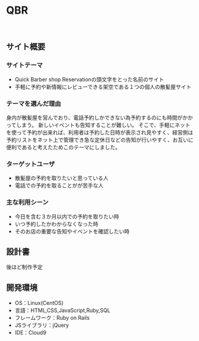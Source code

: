 # QBR
​
## サイト概要
### サイトテーマ
- Quick Barber shop Reservationの頭文字をとった名前のサイト
- 手軽に予約や新情報にレビューできる架空である１つの個人の散髪屋サイト
​
### テーマを選んだ理由
身内が散髪屋を営んでおり、電話予約しかできない為予約するのにも時間がかかってしまう。
新しいイベントも告知することが難しい。
そこで、手軽にネットを使って予約が出来れば、利用者は予約した日時が表示され見やすく、経営側は予約リストをネット上で管理でき急な定休日などの告知が行いやすく、お互いに便利であると考えたためこのテーマにしました。
​
### ターゲットユーザ
- 散髪屋の予約を取りたいと思っている人
- 電話での予約を取ることがが苦手な人
​
### 主な利用シーン
- 今日を含む３か月以内での予約を取りたい時
- いつ予約したかわからなくなった時
- そのお店の重要な告知やイベントを確認したい時
​
## 設計書
  後ほど制作予定
​
## 開発環境
- OS：Linux(CentOS)
- 言語：HTML,CSS,JavaScript,Ruby,SQL
- フレームワーク：Ruby on Rails
- JSライブラリ：jQuery
- IDE：Cloud9
​
